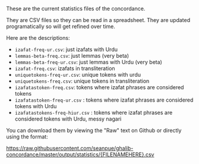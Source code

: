 These are the current statistics files of the concordance.

They are CSV files so they can be read in a spreadsheet. They are updated
programatically so will get refined over time.


Here are the descriptions:

* `izafat-freq-ur.csv`: just izafats with Urdu
* `lemmas-beta-freq.csv`: just lemmas (very beta)
* `lemmas-beta-freq-ur.csv`: just lemmas with Urdu (very beta)
* `izafat-freq.csv`: izafats in transliteration
* `uniquetokens-freq-ur.csv`: unique tokens with urdu
* `uniquetokens-freq.csv`: unique tokens in transliteration
* `izafatastoken-freq.csv`: tokens where izafat phrases are considered tokens
* `izafatastoken-freq-ur.csv`   : tokens where izafat phrases are considered tokens with Urdu
* `izafatastokens-freq-hiur.csv` : tokens where izafat phrases are considered tokens with Urdu, messy nagari

You can download them by viewing the "Raw" text on Github or directly using the format:

https://raw.githubusercontent.com/seanpue/ghalib-concordance/master/output/statistics/{FILENAMEHERE}.csv
